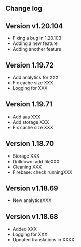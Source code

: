 ## Change log

## Version v1.20.104
  - Fixing a bug in 1.20.103
  - Adding a new feature
  - Adding another feature

## Version 1.19.72
  - Add analytics for XXX
  - Fix cache size XXX
  - Logging for XXX

## Version 1.19.71
  - Add aaa XXX
  - Add storage XXX
  - Fix cache size XXX

## Version 1.18.70
  - Storage XXX
  - Drilldown: add fileXXX
  - Cleaning XXX
  - Firebase: check runningXXX
   
## Version v1.18.69
  - New analyticsXXX

## Version v1.18.68
  - Added XXX
  - Logging for XXX
  - Updated translations in XXXX.

